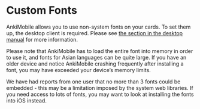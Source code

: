 # Custom Fonts

AnkiMobile allows you to use non-system fonts on your cards. To set them
up, the desktop client is required. Please see [the section in the
desktop
manual](https://docs.ankiweb.net/#/templates/styling?id=installing-fonts) for
more information.

Please note that AnkiMobile has to load the entire font into memory in
order to use it, and fonts for Asian languages can be quite large. If
you have an older device and notice AnkiMobile crashing frequently after
installing a font, you may have exceeded your device’s memory limits.

We have had reports from one user that no more than 3 fonts could be
embedded - this may be a limitation imposed by the system web libraries.
If you need access to lots of fonts, you may want to look at installing
the fonts into iOS instead.
